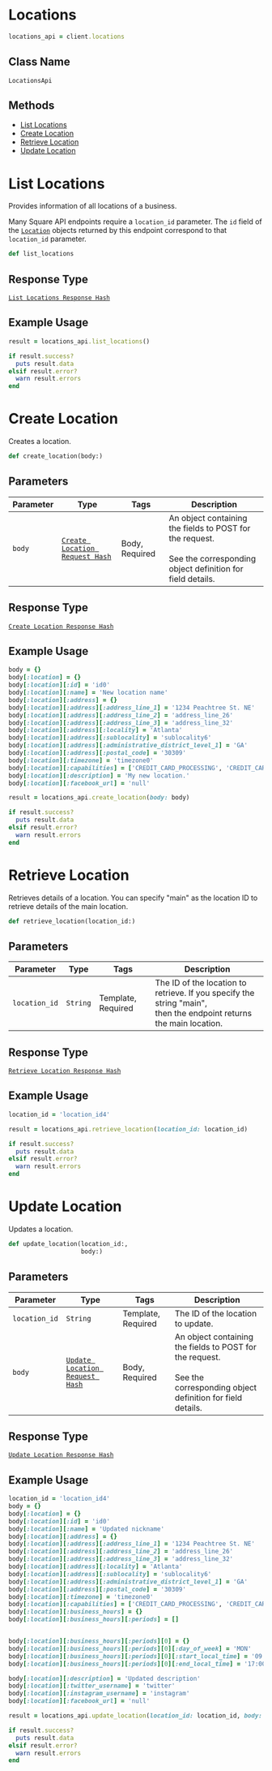 # Locations

```ruby
locations_api = client.locations
```

## Class Name

`LocationsApi`

## Methods

* [List Locations](/doc/api/locations.md#list-locations)
* [Create Location](/doc/api/locations.md#create-location)
* [Retrieve Location](/doc/api/locations.md#retrieve-location)
* [Update Location](/doc/api/locations.md#update-location)


# List Locations

Provides information of all locations of a business.

Many Square API endpoints require a `location_id` parameter.
The `id` field of the [`Location`](#type-location) objects returned by this
endpoint correspond to that `location_id` parameter.

```ruby
def list_locations
```

## Response Type

[`List Locations Response Hash`](/doc/models/list-locations-response.md)

## Example Usage

```ruby
result = locations_api.list_locations()

if result.success?
  puts result.data
elsif result.error?
  warn result.errors
end
```


# Create Location

Creates a location.

```ruby
def create_location(body:)
```

## Parameters

| Parameter | Type | Tags | Description |
|  --- | --- | --- | --- |
| `body` | [`Create Location Request Hash`](/doc/models/create-location-request.md) | Body, Required | An object containing the fields to POST for the request.<br><br>See the corresponding object definition for field details. |

## Response Type

[`Create Location Response Hash`](/doc/models/create-location-response.md)

## Example Usage

```ruby
body = {}
body[:location] = {}
body[:location][:id] = 'id0'
body[:location][:name] = 'New location name'
body[:location][:address] = {}
body[:location][:address][:address_line_1] = '1234 Peachtree St. NE'
body[:location][:address][:address_line_2] = 'address_line_26'
body[:location][:address][:address_line_3] = 'address_line_32'
body[:location][:address][:locality] = 'Atlanta'
body[:location][:address][:sublocality] = 'sublocality6'
body[:location][:address][:administrative_district_level_1] = 'GA'
body[:location][:address][:postal_code] = '30309'
body[:location][:timezone] = 'timezone0'
body[:location][:capabilities] = ['CREDIT_CARD_PROCESSING', 'CREDIT_CARD_PROCESSING', 'CREDIT_CARD_PROCESSING']
body[:location][:description] = 'My new location.'
body[:location][:facebook_url] = 'null'

result = locations_api.create_location(body: body)

if result.success?
  puts result.data
elsif result.error?
  warn result.errors
end
```


# Retrieve Location

Retrieves details of a location. You can specify "main"
as the location ID to retrieve details of the
main location.

```ruby
def retrieve_location(location_id:)
```

## Parameters

| Parameter | Type | Tags | Description |
|  --- | --- | --- | --- |
| `location_id` | `String` | Template, Required | The ID of the location to retrieve. If you specify the string "main",<br>then the endpoint returns the main location. |

## Response Type

[`Retrieve Location Response Hash`](/doc/models/retrieve-location-response.md)

## Example Usage

```ruby
location_id = 'location_id4'

result = locations_api.retrieve_location(location_id: location_id)

if result.success?
  puts result.data
elsif result.error?
  warn result.errors
end
```


# Update Location

Updates a location.

```ruby
def update_location(location_id:,
                    body:)
```

## Parameters

| Parameter | Type | Tags | Description |
|  --- | --- | --- | --- |
| `location_id` | `String` | Template, Required | The ID of the location to update. |
| `body` | [`Update Location Request Hash`](/doc/models/update-location-request.md) | Body, Required | An object containing the fields to POST for the request.<br><br>See the corresponding object definition for field details. |

## Response Type

[`Update Location Response Hash`](/doc/models/update-location-response.md)

## Example Usage

```ruby
location_id = 'location_id4'
body = {}
body[:location] = {}
body[:location][:id] = 'id0'
body[:location][:name] = 'Updated nickname'
body[:location][:address] = {}
body[:location][:address][:address_line_1] = '1234 Peachtree St. NE'
body[:location][:address][:address_line_2] = 'address_line_26'
body[:location][:address][:address_line_3] = 'address_line_32'
body[:location][:address][:locality] = 'Atlanta'
body[:location][:address][:sublocality] = 'sublocality6'
body[:location][:address][:administrative_district_level_1] = 'GA'
body[:location][:address][:postal_code] = '30309'
body[:location][:timezone] = 'timezone0'
body[:location][:capabilities] = ['CREDIT_CARD_PROCESSING', 'CREDIT_CARD_PROCESSING', 'CREDIT_CARD_PROCESSING']
body[:location][:business_hours] = {}
body[:location][:business_hours][:periods] = []


body[:location][:business_hours][:periods][0] = {}
body[:location][:business_hours][:periods][0][:day_of_week] = 'MON'
body[:location][:business_hours][:periods][0][:start_local_time] = '09:00'
body[:location][:business_hours][:periods][0][:end_local_time] = '17:00'

body[:location][:description] = 'Updated description'
body[:location][:twitter_username] = 'twitter'
body[:location][:instagram_username] = 'instagram'
body[:location][:facebook_url] = 'null'

result = locations_api.update_location(location_id: location_id, body: body)

if result.success?
  puts result.data
elsif result.error?
  warn result.errors
end
```

